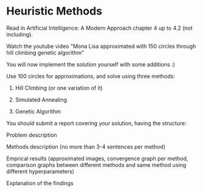 # Heuristic Methods

Read in Artificial Intelligence: A Modern Approach chapter 4 up to 4.2 (not including).

Watch the youtube video "Mona Lisa approximated with 150 circles through hill climbing genetic algorithm"

You will now implement the solution yourself with some additions :)

Use 100 circles for approximations, and solve using three methods:

1. Hill Climbing (or one variation of it)

2. Simulated Annealing

3. Genetic Algorithm

You should submit a report covering your solution, having the structure:

Problem description

Methods description (no more than 3-4 sentences per method)

Emprical results (approximated images, convergence graph per method, comparison graphs between different methods and same method using different hyperparameters)

Explanation of the findings
